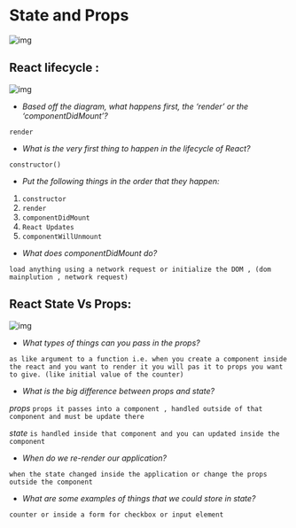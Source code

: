 # State and Props
![img](https://miro.medium.com/max/786/1*TbIOYXZmhRWphY7NfVZYAw.png)


## React lifecycle :

![img](https://miro.medium.com/max/2000/0*0saPKFiTUk6W3FYp)



* *Based off the diagram, what happens first, the ‘render’ or the ‘componentDidMount’?*

`render`


* *What is the very first thing to happen in the lifecycle of React?*

`constructor()`


* *Put the following things in the order that they happen:*

1. `constructor`
2. `render`
3. `componentDidMount`
4. `React Updates`
5. `componentWillUnmount`


* *What does componentDidMount do?*

`load anything using a network request or initialize the DOM , (dom mainplution , network request)`


## React State Vs Props: 

![img](https://i.stack.imgur.com/wqvF2.png)



* *What types of things can you pass in the props?*

`as like argument to a function i.e. when you create a component inside the react and you want to render it you will pas it to props you want to give. (like initial value of the counter)`

* *What is the big difference between props and state?*

*props* `props it passes into a component , handled outside of that component and must be update there`

*state* `is handled inside that component and you can updated inside the component`

* *When do we re-render our application?*

`when the state changed inside the application or change the props outside the component`

* *What are some examples of things that we could store in state?*

`counter or inside a form for checkbox or input element`
